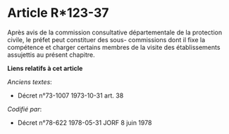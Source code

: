# Article R*123-37

Après avis de la commission consultative départementale de la protection civile, le préfet peut constituer des sous-
commissions dont il fixe la compétence et charger certains membres de la visite des établissements assujettis au présent
chapitre.

**Liens relatifs à cet article**

_Anciens textes_:

  - Décret n°73-1007 1973-10-31 art. 38

_Codifié par_:

  - Décret n°78-622 1978-05-31 JORF 8 juin 1978

